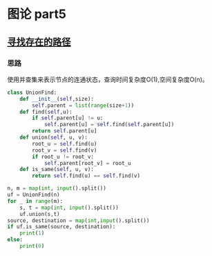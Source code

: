 # 图论 part5

## [寻找存在的路径](https://www.programmercarl.com/kamacoder/0107.%E5%AF%BB%E6%89%BE%E5%AD%98%E5%9C%A8%E7%9A%84%E8%B7%AF%E5%BE%84.html)

### 思路
使用并查集来表示节点的连通状态，查询时间复杂度O(1),空间复杂度O(n)。

```python
class UnionFind:
    def __init__(self,size):
        self.parent = list(range(size+1))
    def find(self,u):
        if self.parent[u] != u:
            self.parent[u] = self.find(self.parent[u])
        return self.parent[u]
    def union(self, u, v):
        root_u = self.find(u)
        root_v = self.find(v)
        if root_u != root_v:
            self.parent[root_v] = root_u
    def is_same(self, u, v):
        return self.find(u) == self.find(v)

n, m = map(int, input().split())
uf = UnionFind(n)
for _ in range(m):
    s, t = map(int, input().split())
    uf.union(s,t)
source, destination = map(int,input().split())
if uf.is_same(source, destination):
    print(1)
else:
    print(0)
    
```